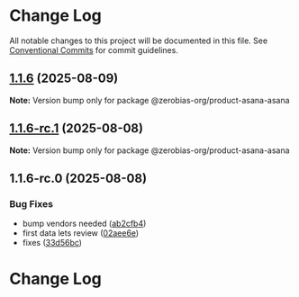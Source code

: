 # Change Log

All notable changes to this project will be documented in this file.
See [Conventional Commits](https://conventionalcommits.org) for commit guidelines.

## [1.1.6](https://github.com/zerobias-org/product/compare/@zerobias-org/product-asana-asana@1.1.6-rc.1...@zerobias-org/product-asana-asana@1.1.6) (2025-08-09)

**Note:** Version bump only for package @zerobias-org/product-asana-asana





## [1.1.6-rc.1](https://github.com/zerobias-org/product/compare/@zerobias-org/product-asana-asana@1.1.6-rc.0...@zerobias-org/product-asana-asana@1.1.6-rc.1) (2025-08-08)

**Note:** Version bump only for package @zerobias-org/product-asana-asana





## 1.1.6-rc.0 (2025-08-08)


### Bug Fixes

* bump vendors needed ([ab2cfb4](https://github.com/zerobias-org/product/commit/ab2cfb4a9cf2e3008e08b068f98011fec096c932))
* first data lets review ([02aee6e](https://github.com/zerobias-org/product/commit/02aee6e8c4f11675de7c63a00f4c8254a67a4dd7))
* fixes ([33d56bc](https://github.com/zerobias-org/product/commit/33d56bcaedf3fa5e3939a33c0fb57eda53539d05))





# Change Log
